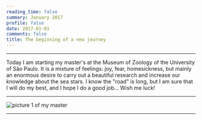 ```yaml
--- 
reading_time: false
summary: January 2017
profile: false
date: 2017-01-01
comments: false
title: The beginning of a new journey
---
```

---

Today I am starting my master's at the Museum of Zoology of the University of São Paulo. It is a mixture of feelings: joy, fear, homesickness, 
but mainly an enormous desire to carry out a beautiful research and increase our knowledge about the sea stars. I know the "road" is long, but I am 
sure that I will do my best, and I hope I do a good job... Wish me luck!

---
![picture 1 of my master](https://raw.githubusercontent.com/rosanafcunha/rosanafcunha/master/static/media/mz.jpg "Masters Degree")

---
